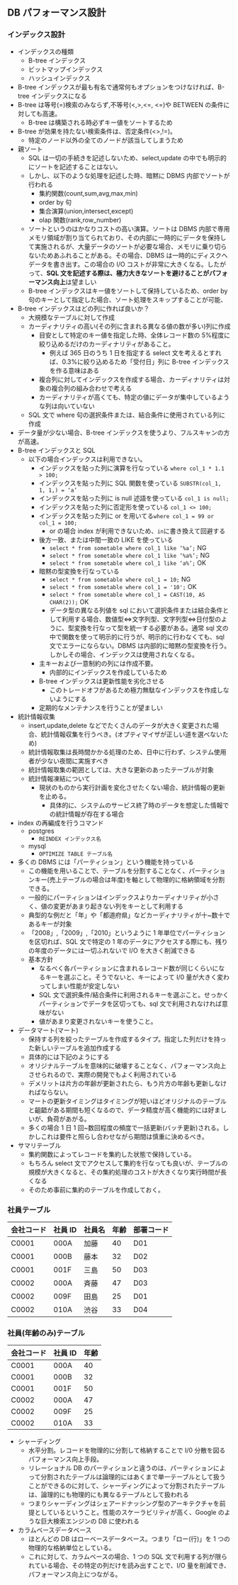 ## DB パフォーマンス設計

### インデックス設計

- インデックスの種類
  - B-tree インデックス
  - ビットマップインデックス
  - ハッシュインデックス
- B-tree インデックスが最も有名で通常何もオプションをつけなければ、B-tree インデックスになる
- B-tree は等号(=)検索のみならず,不等号(<,>,<=, <=)や BETWEEN の条件に対しても高速。
  - B-tree は構築される時必ずキー値をソートするため
- B-tree が効果を持たない検索条件は、否定条件(<>,!=)。
  - 特定のノード以外の全てのノードが該当してしまうため
- 親ソート
  - SQL は一切の手続きを記述しないため、select,update の中でも明示的にソートを記述することはない。
  - しかし、以下のような処理を記述した時、暗黙に DBMS 内部でソートが行われる
    - 集約関数(count,sum,avg,max,min)
    - order by 句
    - 集合演算(union,intersect,except)
    - olap 関数(rank,row_number)
  - ソートというのはかなりコストの高い演算。ソートは DBMS 内部で専用メモリ領域が割り当てられており、その内部に一時的にデータを保持して実施されるが、大量データのソートが必要な場合、メモリに乗り切らないためあふれることがある。その場合、DBMS は一時的にディスクへデータを書き出す。この場合の I/O コストが非常に大きくなる。したがって、**SQL 文を記述する際は、極力大きなソートを避けることがパフォーマンス向上**は望ましい
  - B-tree インデックスはキー値をソートして保持しているため、order by 句のキーとして指定した場合、ソート処理をスキップすることが可能、
- B-tree インデックスはどの列に作れば良いか？
  - 大規模なテーブルに対して作成
  - カーディナリティの高い(その列に含まれる異なる値の数が多い)列に作成
    - 目安として特定のキー値を指定した時、全体レコード数の 5%程度に絞り込めるだけのカーディナリティがあること。
      - 例えば 365 日のうち 1 日を指定する select 文を考えるとすれば、0.3%に絞り込めるため「受付日」列に B-tree インデックスを作る意味はある
    - 複合列に対してインデックスを作成する場合、カーディナリティは対象の複合列の組み合わせで考える
    - カーディナリティが高くても、特定の値にデータが集中しているような列は向いていない
  - SQL 文で where 句の選択条件または、結合条件に使用されている列に作成
- データ量が少ない場合、B-tree インデックスを使うより、フルスキャンの方が高速。
- B-tree インデックスと SQL
  - 以下の場合インデックスは利用できない。
    - インデックスを貼った列に演算を行なっている `where col_1 * 1.1 > 100;`
    - インデックスを貼った列に SQL 関数を使っている `SUBSTR(col_1, 1, 1,) = ‘a’`
    - インデックスを貼った列に is null 述語を使っている `col_1 is null;`
    - インデックスを貼った列に否定形を使っている `col_1 <> 100;`
    - インデックスを貼った列に or を用いてる`where col_1 = 99 or col_1 = 100;`
      - or の場合 index が利用できないため、`in`に書き換えて回避する
    - 後方一致、または中間一致の LIKE を使っている
      - `select * from sometable where col_1 like ‘%a’;` NG
      - `select * from sometable where col_1 like ‘%a%’;` NG
      - `select * from sometable where col_1 like ‘a%’;` OK
    - 暗黙の型変換を行なっている
      - `select * from sometable where col_1 = 10;` NG
      - `select * from sometable where col_1 = '10';` OK
      - `select * from sometable where col_1 = CAST(10, AS CHAR(2));` OK
      - データ型の異なる列値を sql において選択条件または結合条件として利用する場合、数値型<=>文字列型、文字列型<=>日付型のように、型変換を行なって型を統一する必要がある。通常 sql 文の中で関数を使って明示的に行うが、明示的に行わなくても、sql 文でエラーにならない。DBMS は内部的に暗黙の型変換を行う。しかしその場合、インデックスは使用されなくなる。
    - 主キーおよび一意制約の列には作成不要。
      - 内部的にインデックスを作成しているため
    - B-tree インデックスは更新性能を劣化させる
      - このトレードオフがあるため極力無駄なインデックスを作成しないようにする
    - 定期的なメンテナンスを行うことが望ましい
- 統計情報収集
  - insert,update,delete などでたくさんのデータが大きく変更された場合、統計情報収集を行うべき。(オプティマイザが正しい道を選べないため)
  - 統計情報取集は長時間かかる処理のため、日中に行わず、システム使用者が少ない夜間に実施すべき
  - 統計情報取集の範囲としては、大きな更新のあったテーブルが対象
  - 統計情報凍結について
    - 現状のものから実行計画を変化させたくない場合、統計情報の更新を止める。
      - 具体的に、システムのサービス終了時のデータを想定した情報での統計情報が存在する場合
- index の再編成を行うコマンド
  - postgres
    - `REINDEX インデックス名`
  - mysql
    - `OPTIMIZE TABLE テーブル名`
- 多くの DBMS には「パーティション」という機能を持っている
  - この機能を用いることで、テーブルを分割することなく、パーティションキー(売上テーブルの場合は年度)を軸として物理的に格納領域を分割できる。
  - 一般的にパーティションはインデックスよりカーディナリティが小さく、値の変更があまり起きない列をキーとして利用する
  - 典型的な例だと「年」や「都道府県」などカーディナリティが十~数十であるキーが対象
  - 「2008」,「2009」,「2010」というように 1 年単位でパーティションを区切れば、SQL 文で特定の 1 年のデータにアクセスする際にも、残りの年度のデータには一切ふれないで I/O を大きく削減できる
  - 基本方針
    - なるべく各パーティションに含まれるレコード数が同じくらいになるキーを選ぶこと。そうでないと、キーによって I/0 量が大きく変わってしまい性能が安定しない
    - SQL 文で選択条件/結合条件に利用されるキーを選ぶこと。せっかくパーティションでデータを区切っても、sql 文で利用されなければ意味がない
    - 値があまり変更されないキーを使うこと。
- データマート(マート)
  - 保持する列を絞ったテーブルを作成するタイプ。指定した列だけを持った新しいテーブルを追加作成する
  - 具体的には下記のようにする
  - オリジナルテーブルを意味的に破壊することなく、パフォーマンス向上させられるので、実際の開発でもよく利用されている
  - デメリットは片方の年齢が更新されたら、もう片方の年齢も更新しなければならない。
  - マートの更新タイミングはタイミングが短いほどオリジナルのテーブルと齟齬がある期間も短くなるので、データ精度が高く機能的には好ましいが、負荷があがる。
  - 多くの場合 1 日 1 回~数回程度の頻度で一括更新(バッチ更新)される。しかしこれは要件と照らし合わせながら期間は慎重に決めるべき。
- サマリテーブル
  - 集約関数によってレコードを集約した状態で保持している。
  - もちろん select 文でアクセスして集約を行なっても良いが、テーブルの規模が大きくなると、その集約処理のコストが大きくなり実行時間が長くなる
  - そのため事前に集約のテーブルを作成しておく。

### 社員テーブル

| 会社コード | 社員 ID | 社員名 | 年齢 | 部署コード |
| ---------- | ------- | ------ | ---- | ---------- |
| C0001      | 000A    | 加藤   | 40   | D01        |
| C0001      | 000B    | 藤本   | 32   | D02        |
| C0001      | 001F    | 三島   | 50   | D03        |
| C0002      | 000A    | 斉藤   | 47   | D03        |
| C0002      | 009F    | 田島   | 25   | D01        |
| C0002      | 010A    | 渋谷   | 33   | D04        |

### 社員(年齢のみ)テーブル

| 会社コード | 社員 ID | 年齢 |
| ---------- | ------- | ---- |
| C0001      | 000A    | 40   |
| C0001      | 000B    | 32   |
| C0001      | 001F    | 50   |
| C0002      | 000A    | 47   |
| C0002      | 009F    | 25   |
| C0002      | 010A    | 33   |

- シャーディング
  - 水平分割。レコードを物理的に分割して格納することで I/0 分散を図るパフォーマンス向上手段。
  - リレーショナル DB のパーティションと違うのは、パーティションによって分割されたテーブルは論理的にはあくまで単一テーブルとして扱うことができるのに対して、シャーディングによって分割されたテーブルは、論理的にも物理的にも異なるテーブルとして扱われる
  - つまりシャーディングはシェアードナッシング型のアーキテクチャを前提としているということ。性能のスケーラビリティが高く、Google のような巨大検索エンジンの DB に使われる
- カラムベースデータベース
  - ほとんどの DB はローベースデータベース。つまり「ロー(行)」を 1 つの物理的な格納単位としている。
  - これに対して、カラムベースの場合、1 つの SQL 文で利用する列が限られている場合、その特定の列だけを読み出すことで、I/O 量を削減でき、パフォーマンス向上につながる。

